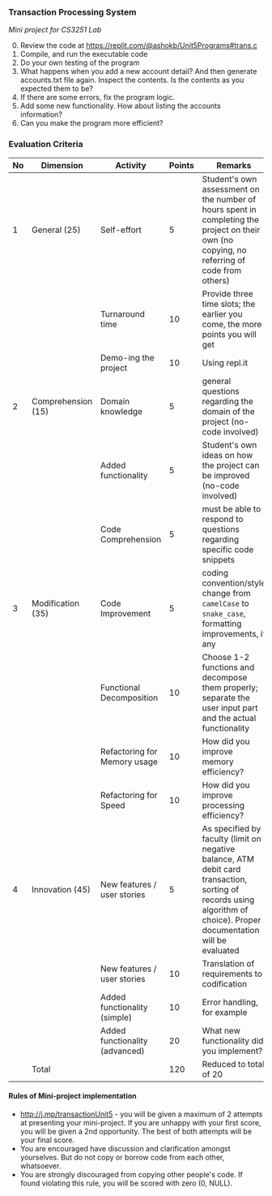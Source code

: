 <!-- title: Unit 5 Mini Project  -->

### Transaction Processing System
_Mini project for CS3251 Lab_ 

0. Review the code at https://replit.com/@ashokb/Unit5Programs#trans.c 
1. Compile, and run the executable code
2. Do your own testing of the program
3. What happens when you add a new account detail? And then generate accounts.txt file again. Inspect the contents. Is the contents as you expected them to be?
4. If there are some errors, fix the program logic. 
5. Add some new functionality. How about listing the accounts information? 
6. Can you make the program more efficient? 

 
### Evaluation Criteria

|No|Dimension |Activity | Points | Remarks |
|--|-------|-----|------|------|
|1|General (25)| Self-effort | 5 | Student's own assessment on the number of hours spent in completing the project on their own (no copying, no referring of code from others)
|||Turnaround time | 10 | Provide three time slots; the earlier you come, the more points you will get 
|||Demo-ing the project | 10 | Using repl.it 
|2|Comprehension (15) |Domain knowledge | 5 | general questions regarding the domain of the project (no-code involved)
|||Added functionality | 5 | Student's own ideas on how the project can be improved (no-code involved) 
|||Code Comprehension | 5 | must be able to respond to questions regarding specific code snippets 
|3|Modification (35)|Code Improvement | 5 | coding convention/style change from `camelCase` to `snake_case`, formatting improvements, if any 
|||Functional Decomposition | 10 | Choose 1-2 functions and decompose them properly; separate the user input part and the actual functionality 
|||Refactoring for Memory usage | 10 | How did you improve memory efficiency? | 
|||Refactoring for Speed| 10 | How did you improve processing efficiency?
|4|Innovation (45)|New features / user stories | 5 | As specified by faculty (limit on negative balance, ATM debit card transaction, sorting of records using algorithm of choice). Proper documentation will be evaluated
|||New features / user stories | 10| Translation of requirements to codification
|||Added functionality (simple) | 10 | Error handling, for example
|||Added functionality (advanced) | 20 | What new functionality did you implement?
||Total|  | 120 | Reduced to total of 20 

#### Rules of Mini-project implementation
- http://j.mp/transactionUnit5 - you will be given a maximum of 2 attempts at presenting your mini-project. If you are unhappy with your first score, you will be given a 2nd opportunity. The best of both attempts will be your final score.
- You are encouraged have discussion and clarification amongst yourselves. But do not copy or borrow code from each other, whatsoever. 
- You are strongly discouraged from copying other people's code. If found violating this rule, you will be scored with zero (0, NULL).


